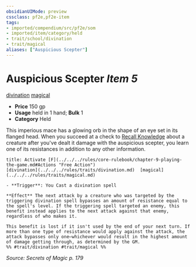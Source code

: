 ```yaml
---
obsidianUIMode: preview
cssclass: pf2e,pf2e-item
tags:
- imported/compendium/src/pf2e/som
- imported/item/category/held
- trait/school/divination
- trait/magical
aliases: ["Auspicious Scepter"]
---
```

# Auspicious Scepter *Item 5*  
[divination](divination.md)  [magical](magical.md)  

- **Price** 150 gp
- **Usage** held in 1 hand; **Bulk** 1
- **Category** Held

This imperious mace has a glowing orb in the shape of an eye set in its flanged head. When you succeed at a check to [Recall Knowledge](recall-knowledge.md) about a creature after you've dealt it damage with the auspicious scepter, you learn one of its resistances in addition to any other information.

```ad-embed-ability
title: Activate [F](../../../rules/core-rulebook/chapter-9-playing-the-game.md#Actions "Free Action")
[divination](../../../rules/traits/divination.md)  [magical](../../../rules/traits/magical.md)  

- **Trigger**: You Cast a divination spell

**Effect** The next attack by a creature who was targeted by the triggering divination spell bypasses an amount of resistance equal to the spell's level. If the triggering spell targeted an enemy, this benefit instead applies to the next attack against that enemy, regardless of who makes it.

This benefit is lost if it isn't used by the end of your next turn. If more than one type of resistance would apply against the attack, the attack bypasses only one—whichever would result in the highest amount of damage getting through, as determined by the GM.  
%% #trait/divination #trait/magical %%
```

*Source: Secrets of Magic p. 179*
